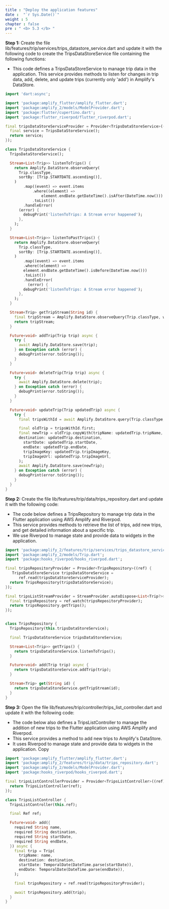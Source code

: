 ```yaml
---
title : "Deploy the application features"
date :  "`r Sys.Date()`" 
weight : 5
chapter : false
pre : " <b> 5.3 </b> "
---
```


**Step 1:** Create the file lib/features/trip/services/trips_datastore_service.dart and update it with the following code to create the TripsDataStoreService file containing the following functions:
- This code defines a TripsDataStoreService to manage trip data in the application. This service provides methods to listen for changes in trip data, add, delete, and update trips (currently only 'add') in Amplify's DataStore.
```dart
import 'dart:async';

import 'package:amplify_flutter/amplify_flutter.dart';
import 'package:amplify_2/models/ModelProvider.dart';
import 'package:flutter/cupertino.dart';
import 'package:flutter_riverpod/flutter_riverpod.dart';

final tripsDataStoreServiceProvider = Provider<TripsDataStoreService>((ref) {
  final service = TripsDataStoreService();
  return service;
});

class TripsDataStoreService {
  TripsDataStoreService();

  Stream<List<Trip>> listenToTrips() {
    return Amplify.DataStore.observeQuery(
      Trip.classType,
      sortBy: [Trip.STARTDATE.ascending()],
    )
        .map((event) => event.items
            .where((element) =>
                element.endDate.getDateTime().isAfter(DateTime.now()))
            .toList())
        .handleError(
      (error) {
        debugPrint('listenToTrips: A Stream error happened');
      },
    );
  }

  Stream<List<Trip>> listenToPastTrips() {
    return Amplify.DataStore.observeQuery(
      Trip.classType,
      sortBy: [Trip.STARTDATE.ascending()],
    )
        .map((event) => event.items
        .where((element) =>
        element.endDate.getDateTime().isBefore(DateTime.now()))
        .toList())
        .handleError(
          (error) {
        debugPrint('listenToTrips: A Stream error happened');
      },
    );
  }

  Stream<Trip> getTripStream(String id) {
    final tripStream = Amplify.DataStore.observeQuery(Trip.classType, where: Trip.ID.eq(id)).map((event) => event.items.toList().single);
    return tripStream;
  }

  Future<void> addTrip(Trip trip) async {
    try {
      await Amplify.DataStore.save(trip);
    } on Exception catch (error) {
      debugPrint(error.toString());
    }
  }

  Future<void> deleteTrip(Trip trip) async {
    try {
      await Amplify.DataStore.delete(trip);
    } on Exception catch (error) {
      debugPrint(error.toString());
    }
  }

  Future<void> updateTrip(Trip updatedTrip) async {
    try {
      final tripsWithId = await Amplify.DataStore.query(Trip.classType, where: Trip.ID.eq(updatedTrip.id),);

      final oldTrip = tripsWithId.first;
      final newTrip = oldTrip.copyWith(tripName: updatedTrip.tripName,
      destination: updatedTrip.destination,
        startDate: updatedTrip.startDate,
        endDate: updatedTrip.endDate,
        tripImageKey: updatedTrip.tripImageKey,
        tripImageUrl: updatedTrip.tripImageUrl,
      );
      await Amplify.DataStore.save(newTrip);
    } on Exception catch (error) {
      debugPrint(error.toString());
    }
  }
}

```

**Step 2:** Create the file lib/features/trip/data/trips_repository.dart and update it with the following code:
- The code below defines a TripsRepository to manage trip data in the Flutter application using AWS Amplify and Riverpod.
- This service provides methods to retrieve the list of trips, add new trips, and get detailed information about a specific trip.
- We use Riverpod to manage state and provide data to widgets in the application.
```dart
import 'package:amplify_2/features/trip/services/trips_datastore_service.dart';
import 'package:amplify_2/models/Trip.dart';
import 'package:hooks_riverpod/hooks_riverpod.dart';

final tripsRepositoryProvider = Provider<TripsRepository>((ref) {
   TripsDataStoreService tripsDataStoreService =
      ref.read(tripsDataStoreServiceProvider);
  return TripsRepository(tripsDataStoreService);
});

final tripsListStreamProvider = StreamProvider.autoDispose<List<Trip?>>((ref){
  final tripsRepository = ref.watch(tripsRepositoryProvider);
  return tripsRepository.getTrips();
});


class TripsRepository {
  TripsRepository(this.tripsDataStoreService);

  final TripsDataStoreService tripsDataStoreService;

  Stream<List<Trip>> getTrips() {
    return tripsDataStoreService.listenToTrips();
  }

  Future<void> add(Trip trip) async {
    return tripsDataStoreService.addTrip(trip);
  }

  Stream<Trip> get(String id) {
    return tripsDataStoreService.getTripStream(id);
  }
}


```

**Step 3:** Open the file lib/features/trip/controller/trips_list_controller.dart and update it with the following code:
- The code below also defines a TripsListController to manage the addition of new trips to the Flutter application using AWS Amplify and Riverpod.
- This service provides a method to add new trips to Amplify's DataStore.
- It uses Riverpod to manage state and provide data to widgets in the application.
Copy

```dart
import 'package:amplify_flutter/amplify_flutter.dart';
import 'package:amplify_2/features/trip/data/trips_repository.dart';
import 'package:amplify_2/models/ModelProvider.dart';
import 'package:hooks_riverpod/hooks_riverpod.dart';

final tripsListControllerProvider = Provider<TripsListController>((ref) {
  return TripsListController(ref);
});

class TripsListController {
  TripsListController(this.ref);

  final Ref ref;

  Future<void> add({
    required String name,
    required String destination,
    required String startDate,
    required String endDate,
  }) async {
    final trip = Trip(
      tripName: name,
      destination: destination,
      startDate: TemporalDate(DateTime.parse(startDate)),
      endDate: TemporalDate(DateTime.parse(endDate)),
    );

    final tripsRepository = ref.read(tripsRepositoryProvider);

    await tripsRepository.add(trip);
  }
}

```


